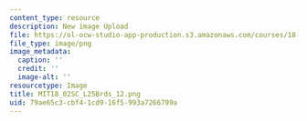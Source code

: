 ```yaml
---
content_type: resource
description: New image Upload
file: https://ol-ocw-studio-app-production.s3.amazonaws.com/courses/18-02sc-multivariable-calculus-fall-2010/79ae65c3cbf41cd916f5993a7266799a_MIT18_02SC_L25Brds_12.png
file_type: image/png
image_metadata:
  caption: ''
  credit: ''
  image-alt: ''
resourcetype: Image
title: MIT18_02SC_L25Brds_12.png
uid: 79ae65c3-cbf4-1cd9-16f5-993a7266799a
---
```

